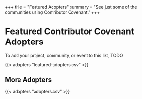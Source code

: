 +++
title = "Featured Adopters"
summary = "See just some of the communities using Contributor Covenant."
+++

# Featured Contributor Covenant Adopters

To add your project, community, or event to this list, TODO

{{< adopters "featured-adopters.csv" >}}

## More Adopters

{{< adopters "adopters.csv" >}}




